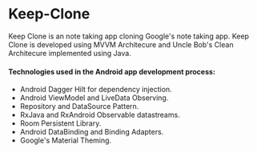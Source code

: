 # Keep-Clone
Keep Clone is an note taking app cloning Google's note taking app.
Keep Clone is developed using MVVM Architecure and Uncle Bob's Clean Architecure implemented using Java.

#### Technologies used in the Android app development process:
- Android Dagger Hilt for dependency injection.
- Android ViewModel and LiveData Observing.
- Repository and DataSource Pattern.
- RxJava and RxAndroid Observable datastreams.
- Room Persistent Library.
- Android DataBinding and Binding Adapters.
- Google's Material Theming.
